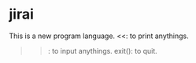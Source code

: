 # jirai
This is a new program language.
<<: to print anythings.
>>: to input anythings.
exit(): to quit.
